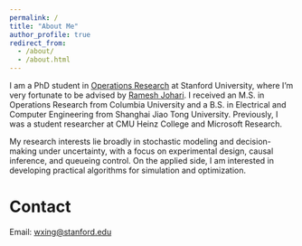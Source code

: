 ```yaml
---
permalink: /
title: "About Me"
author_profile: true
redirect_from: 
  - /about/
  - /about.html
---
```


I am a PhD student in [Operations Research](https://or.stanford.edu/) at Stanford University, where I’m very fortunate to be advised by [Ramesh Johari](https://web.stanford.edu/~rjohari/)<!--, and to work closely with [Yue Hu](https://gsb-faculty.stanford.edu/yue-hu/) and [Tianyi Peng](https://tianyipeng.github.io/)-->. I received an M.S. in Operations Research from Columbia University and a B.S. in Electrical and Computer Engineering from <!--the University of Michigan - -->Shanghai Jiao Tong University. Previously, I was a student researcher at CMU Heinz College and Microsoft Research.

My research interests lie broadly in stochastic modeling and decision-making under uncertainty, with a focus on experimental design, causal inference, and queueing control. On the applied side, I am interested in developing practical algorithms for simulation and optimization.

Contact
======
Email: wxing@stanford.edu